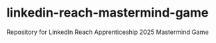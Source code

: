 # linkedin-reach-mastermind-game
Repository for LinkedIn Reach Apprenticeship 2025 Mastermind Game 

